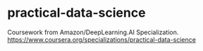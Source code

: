 # practical-data-science
Coursework from Amazon/DeepLearning.AI Specialization. https://www.coursera.org/specializations/practical-data-science


